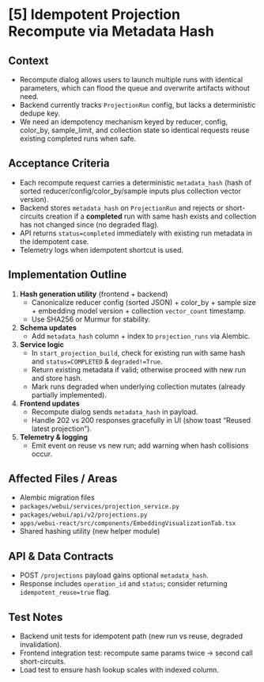 # [5] Idempotent Projection Recompute via Metadata Hash

## Context
- Recompute dialog allows users to launch multiple runs with identical parameters, which can flood the queue and overwrite artifacts without need.
- Backend currently tracks `ProjectionRun` config, but lacks a deterministic dedupe key.
- We need an idempotency mechanism keyed by reducer, config, color_by, sample_limit, and collection state so identical requests reuse existing completed runs when safe.

## Acceptance Criteria
- Each recompute request carries a deterministic `metadata_hash` (hash of sorted reducer/config/color_by/sample inputs plus collection vector version).
- Backend stores `metadata_hash` on `ProjectionRun` and rejects or short-circuits creation if a **completed** run with same hash exists and collection has not changed since (no degraded flag).
- API returns `status=completed` immediately with existing run metadata in the idempotent case.
- Telemetry logs when idempotent shortcut is used.

## Implementation Outline
1. **Hash generation utility** (frontend + backend)
   - Canonicalize reducer config (sorted JSON) + color_by + sample size + embedding model version + collection `vector_count` timestamp.
   - Use SHA256 or Murmur for stability.
2. **Schema updates**
   - Add `metadata_hash` column + index to `projection_runs` via Alembic.
3. **Service logic**
   - In `start_projection_build`, check for existing run with same hash and `status=COMPLETED` & `degraded!=True`.
   - Return existing metadata if valid; otherwise proceed with new run and store hash.
   - Mark runs degraded when underlying collection mutates (already partially implemented).
4. **Frontend updates**
   - Recompute dialog sends `metadata_hash` in payload.
   - Handle 202 vs 200 responses gracefully in UI (show toast “Reused latest projection”).
5. **Telemetry & logging**
   - Emit event on reuse vs new run; add warning when hash collisions occur.

## Affected Files / Areas
- Alembic migration files
- `packages/webui/services/projection_service.py`
- `packages/webui/api/v2/projections.py`
- `apps/webui-react/src/components/EmbeddingVisualizationTab.tsx`
- Shared hashing utility (new helper module)

## API & Data Contracts
- POST `/projections` payload gains optional `metadata_hash`.
- Response includes `operation_id` and `status`; consider returning `idempotent_reuse=true` flag.

## Test Notes
- Backend unit tests for idempotent path (new run vs reuse, degraded invalidation).
- Frontend integration test: recompute same params twice -> second call short-circuits.
- Load test to ensure hash lookup scales with indexed column.
